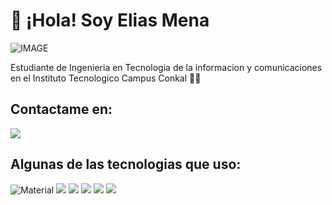 # 👋 ¡Hola! Soy Elias Mena
![IMAGE](https://media.licdn.com/dms/image/D4E16AQFjv1zyISeSZQ/profile-displaybackgroundimage-shrink_350_1400/0/1702850953303?e=1708560000&v=beta&t=L3EiXtlyrsnhzARZJrLbn-eO9PdSxwGWqwsMD9-9-Ow)

Estudiante de Ingenieria en Tecnologia de la informacion y comunicaciones en el Instituto Tecnologico Campus Conkal 🧑‍🏫

## Contactame en:

![](https://img.shields.io/badge/LinkedIn-0077B5?style=for-the-badge&logo=linkedin&logoColor=white)

## Algunas de las tecnologias que uso: 

![Material](https://img.shields.io/badge/material%20design-757575?style=for-the-badge&logo=material%20design&logoColor=white)
![](https://img.shields.io/badge/Android-3DDC84?style=for-the-badge&logo=android&logoColor=white)
![](https://camo.githubusercontent.com/3446a61bd02a40590432b8fab053a4a818b288e5e7cc043d504478c1e32629f2/68747470733a2f2f696d672e736869656c64732e696f2f62616467652f4b6f746c696e2d4231323545413f7374796c653d666f722d7468652d6261646765266c6f676f3d6b6f746c696e266c6f676f436f6c6f723d7768697465)
![](https://img.shields.io/badge/Android_Studio-3DDC84?style=for-the-badge&logo=android-studio&logoColor=white)
![](https://img.shields.io/badge/Sqlite-003B57?style=for-the-badge&logo=sqlite&logoColor=white)
![](https://img.shields.io/badge/GitHub-100000?style=for-the-badge&logo=github&logoColor=white)
